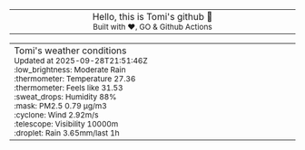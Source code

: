 
<div align="center">
<table>
<tbody>
<td align="center">
<img width="2000" height="0"><br>
Hello, this is Tomi's github 👋<br>
<sup>Built with ❤️, GO & Github Actions</sup><br>
<img width="2000" height="0">
</td>
</tbody>
</table>
</div>
<table>
<tbody>
<td align="left">
<img width="2000" height="0"><br>
Tomi's weather conditions<br>
<sup>Updated at 2025-09-28T21:51:46Z</sup><br>
<sup>:low_brightness: Moderate Rain</sup><br>
<sup>:thermometer: Temperature 27.36 </sup><br>
<sup>:thermometer: Feels like 31.53</sup><br>
<sup>:sweat_drops: Humidity 88%</sup><br>
<sup>:mask: PM2.5 0.79 μg/m3</sup><br>
<sup>:cyclone: Wind 2.92m/s </sup><br>
<sup>:telescope: Visibility 10000m </sup><br>
<sup>:droplet: Rain 3.65mm/last 1h </sup><br>
<img width="2000" height="0">
</td>
<td align="left">
<img width="2000" height="0"><br>
<br>
<img width="2000" height="0">
</td>
</tbody>
</table>
</div>
    